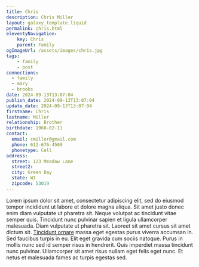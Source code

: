 ```yaml
---
title: Chris
description: Chris Miller
layout: galaxy_template.liquid
permalink: chris.html
eleventyNavigation:
    key: Chris
    parent: Family
ogImageUrl: /assets/images/chris.jpg
tags:
    - family
    - post
connections: 
  - family
  - mary
  - brooks
date: 2024-09-13T13:07:04
publish_date: 2024-09-13T13:07:04
update_date: 2024-09-13T13:07:04
firstname: Chris
lastname: Miller
relationship: Brother
birthdate: 1968-02-11
contact:
  email: cmiller@gmail.com
  phone: 612-676-4509
  phonetype: Cell
address:
  street: 123 Meadow Lane
  street2: 
  city: Green Bay
  state: WI
  zipcode: 53019
---
```


Lorem ipsum dolor sit amet, consectetur adipiscing elit, sed do eiusmod tempor incididunt ut labore et dolore magna
aliqua. Sit amet justo donec enim diam vulputate ut pharetra sit. Neque volutpat ac tincidunt vitae semper quis.
Tincidunt nunc pulvinar sapien et ligula ullamcorper malesuada. Diam vulputate ut pharetra sit. Laoreet sit amet cursus
sit amet dictum sit. [Tincidunt ornare](https://www.gitlab.com) massa eget egestas purus viverra accumsan in. Sed faucibus turpis in eu. Elit eget
gravida cum sociis natoque. Purus in mollis nunc sed id semper risus in hendrerit. Quis imperdiet massa tincidunt nunc
pulvinar. Ullamcorper sit amet risus nullam eget felis eget nunc. Et netus et malesuada fames ac turpis egestas sed.
